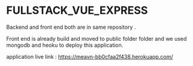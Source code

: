 # FULLSTACK_VUE_EXPRESS

Backend and front end both are in same repository .

Front end is already build and moved to public folder folder and we used mongodb and heoku to deploy this application.

application live link : https://meavn-bb0cfaa2f438.herokuapp.com/ 
